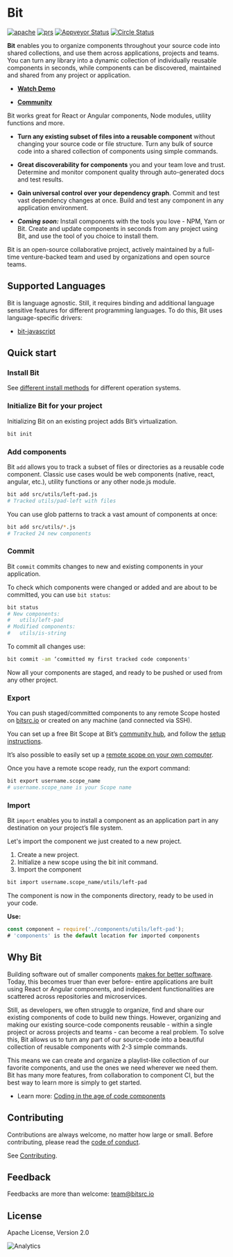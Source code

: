 # Bit

</p>
<div style="text-align:left">
  <a href="https://opensource.org/licenses/Apache-2.0"><img alt="apache" src="https://img.shields.io/badge/License-Apache%202.0-blue.svg"></a>
  <a href="https://github.com/teambit/bit/blob/master/CONTRIBUTING.md"><img alt="prs" src="https://img.shields.io/badge/PRs-welcome-brightgreen.svg"></a>
  <a href="https://github.com/teambit/bit/blob/master/CHANGELOG.md"><img alt="Appveyor Status" src="https://ci.appveyor.com/api/projects/status/vg7wvfvku12kkxkc?svg=true"></a>
  <a href="https://github.com/teambit/bit/blob/master/CHANGELOG.md"><img alt="Circle Status" src="https://circleci.com/gh/teambit/bit/tree/master.svg?style=shield&circle-token=d9fc5b19b90fb7e0655d941a5d7f21b61174c4e7"></a>
</p>

</div>

**Bit** enables you to organize components throughout your source code into shared collections, and use them across applications, projects and teams. You can turn any library into a dynamic collection of individually reusable components in seconds, while components can be discovered, maintained and shared from any project or application.

* **[Watch Demo](https://www.youtube.com/watch?v=vm_oOghNEYs)**

* **[Community](https://bitsrc.io/)**

Bit works great for React or Angular components, Node modules, utility functions and more.

* **Turn any existing subset of files into a reusable component** without changing your source code or file structure. Turn any bulk of source code into a shared collection of components using simple commands.

* **Great discoverability for components** you and your team love and trust. Determine and monitor component quality through auto-generated docs and test results.

* **Gain universal control over your dependency graph**. Commit and test vast dependency changes at once. Build and test any component in any application environment. 

* ***Coming soon:*** Install components with the tools you love - NPM, Yarn or Bit. Create and update components in seconds from any project using Bit, and use the tool of you choice to install them.

Bit is an open-source collaborative project, actively maintained by a full-time venture-backed team and used by organizations and open source teams.

## Supported Languages
Bit is language agnostic. Still, it requires binding and additional language sensitive features for different programming languages. To do this, Bit uses language-specific drivers:

* [bit-javascript](https://github.com/teambit/bit-javascript)

## Quick start

### Install Bit

See [different install methods](https://docs.bitsrc.io/en/article/02-install-bit-on-your-computer) for different operation systems.

### Initialize Bit for your project

Initializing Bit on an existing project adds Bit’s virtualization.

```sh
bit init
```

### Add components

Bit `add` allows you to track a subset of files or directories as a reusable code component. Classic use cases would be web components (native, react, angular, etc.), utility functions or any other node.js module.

```sh
bit add src/utils/left-pad.js
# Tracked utils/pad-left with files 
```

You can use glob patterns to track a vast amount of components at once:

```sh
bit add src/utils/*.js
# Tracked 24 new components
```

### Commit

Bit `commit` commits changes to new and existing components in your application.

To check which components were changed or added and are about to be committed, you can use `bit status`:

```sh
bit status
# New components:
#   utils/left-pad
# Modified components:
#   utils/is-string
```

To commit all changes use:

```sh
bit commit -am ‘committed my first tracked code components'
```

Now all your components are staged, and ready to be pushed or used from any other project.

### Export

You can push staged/committed components to any remote Scope hosted on [bitsrc.io](https://bitsrc.io) or created on any machine (and connected via SSH).

You can set up a free Bit Scope at Bit’s [community hub](https://bitsrc.io), and follow the [setup instructions](https://docs.bitsrc.io/en/article/07-create-a-free-bitsrc-scope).

It’s also possible to easily set up a [remote scope on your own
computer](https://teambit.github.io/bit/getting-started.html#setup-a-remote-scope).

Once you have a remote scope ready, run the export command:

```sh
bit export username.scope_name
# username.scope_name is your Scope name
```

### Import

Bit `import` enables you to install a component as an application part in any destination on your project’s file system.

Let's import the component we just created to a new project.

1. Create a new project.
2. Initialize a new scope using the bit init command.
3. Import the component

  ```sh
  bit import username.scope_name/utils/left-pad
  ```

The component is now in the components directory, ready to be used in your code.

**Use:**

```js
const component = require('./components/utils/left-pad');
# 'components' is the default location for imported components
```

## Why Bit

Building software out of smaller components [makes for better software](https://addyosmani.com/first/). 
Today, this becomes truer than ever before- entire applications are built using React or Angular components, and independent functionalities are scattered across repositories and microservices.
 
Still, as developers, we often struggle to organize, find and share our existing components of code to build new things.
However, organizing and making our existing source-code components reusable - within a single project or across projects and teams - can become a real problem. To solve this, Bit allows us to turn any part of our source-code into a beautiful collection of reusable components with 2-3 simple commands. 

This means we can create and organize a playlist-like collection of our favorite components, and use the ones we need wherever we need them. Bit has many more features, from collaboration to component CI, but the best way to learn more is simply to get started.

* Learn more: [Coding in the age of code components](https://blog.bitsrc.io/introducing-bit-writing-code-in-the-age-of-code-components-fd8512a9aa90)


## Contributing

Contributions are always welcome, no matter how large or small. Before contributing, please read the [code of conduct](CODE_OF_CONDUCT.md).

See [Contributing](CONTRIBUTING.md).

## Feedback

Feedbacks are more than welcome: [team@bitsrc.io](mailto:team@bitsrc.io)

## License

Apache License, Version 2.0

![Analytics](https://ga-beacon.appspot.com/UA-96032224-1/bit/readme)
